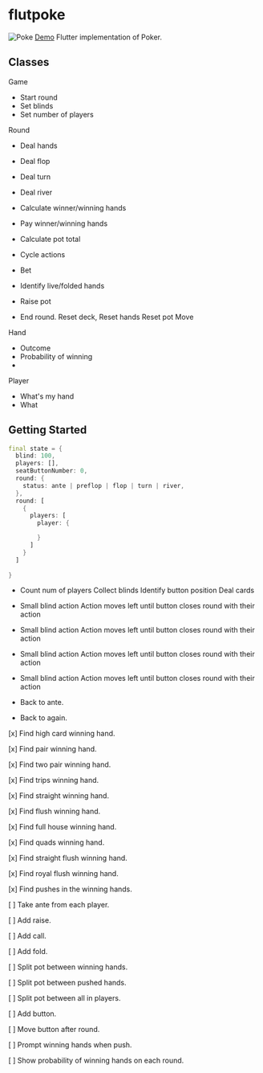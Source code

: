 # flutpoke

![Poke](https://s4.gifyu.com/images/demoabe973cb0e4ec1ab.gif)
[Demo](http://ec2co-ecsel-18vvvddhb7n1d-1484352155.us-east-1.elb.amazonaws.com/#/)
Flutter implementation of Poker.

## Classes

Game

- Start round
- Set blinds
- Set number of players

Round

- Deal hands
- Deal flop
- Deal turn
- Deal river
- Calculate winner/winning hands
- Pay winner/winning hands
- Calculate pot total

- Cycle actions
- Bet
- Identify live/folded hands
- Raise pot
- End round.
  Reset deck,
  Reset hands
  Reset pot
  Move 

Hand

- Outcome
- Probability of winning
-

Player

- What's my hand
- What

## Getting Started

```dart
final state = {
  blind: 100,
  players: [],
  seatButtonNumber: 0,
  round: {
    status: ante | preflop | flop | turn | river,
  },
  round: [
    {
      players: [
        player: {

        }
      ]
    }
  ]
  
}
```

- Count num of players
  Collect blinds
  Identify button position
  Deal cards

- Small blind action
  Action moves left until button closes round with their action

- Small blind action
  Action moves left until button closes round with their action

- Small blind action
  Action moves left until button closes round with their action

- Small blind action
  Action moves left until button closes round with their action

- Back to ante.
- Back to again.


[x] Find high card winning hand.

[x] Find pair winning hand.

[x] Find two pair winning hand.

[x] Find trips winning hand.

[x] Find straight winning hand.

[x] Find flush winning hand.

[x] Find full house winning hand.

[x] Find quads winning hand.

[x] Find straight flush winning hand.

[x] Find royal flush winning hand.

[x] Find pushes in the winning hands.

[ ] Take ante from each player.

[ ] Add raise.

[ ] Add call.

[ ] Add fold.

[ ] Split pot between winning hands.

[ ] Split pot between pushed hands.

[ ] Split pot between all in players.

[ ] Add button.

[ ] Move button after round.

[ ] Prompt winning hands when push.

[ ] Show probability of winning hands on each round.